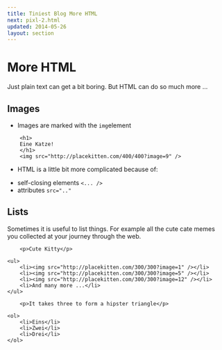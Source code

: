 ```yaml
---
title: Tiniest Blog More HTML
next: pixl-2.html
updated: 2014-05-26
layout: section
---
```


# More HTML

Just plain text can get a bit boring. But HTML can do so much more ...

## Images

* Images are marked with the `img`element

```
    <h1>
    Eine Katze!
    </h1>
    <img src="http://placekitten.com/400/400?image=9" />
```

*  HTML is a little bit more complicated because of:
  - self-closing elements `<... />`
  - attributes `src=".."`

## Lists

Sometimes it is useful to list things. For example all the cute cate memes you collected at your journey through the web.

```
    <p>Cute Kitty</p>
```
    <ul>
        <li><img src="http://placekitten.com/300/300?image=1" /></li>
        <li><img src="http://placekitten.com/300/300?image=5" /></li>
        <li><img src="http://placekitten.com/300/300?image=12" /></li>
        <li>And many more ...</li>
    </ul>
```
    <p>It takes three to form a hipster triangle</p>
```
    <ol>
        <li>Eins</li>
        <li>Zwei</li>
        <li>Drei</li>
    </ol>
```   
    
    
    
    
    
    
    
    
    
